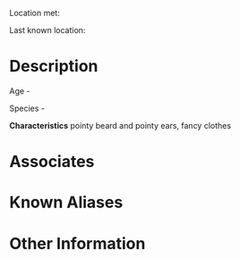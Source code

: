 Location met: 

Last known location: 

# Description
Age - 

Species - 

**Characteristics**
pointy beard and pointy ears, fancy clothes
# Associates

# Known Aliases

# Other Information
